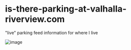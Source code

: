 # is-there-parking-at-valhalla-riverview.com

"live" parking feed information for where I live 

![image](https://cloud.githubusercontent.com/assets/1408720/21571075/a9a41376-ce99-11e6-8d0f-b78a91e042a1.png)






